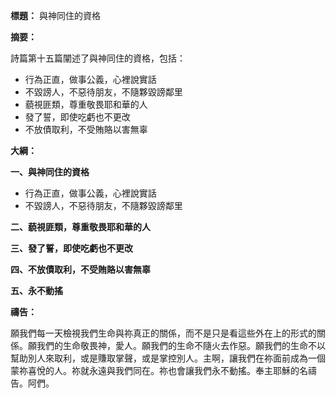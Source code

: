 **標題：** 與神同住的資格

**摘要：**

詩篇第十五篇闡述了與神同住的資格，包括：

* 行為正直，做事公義，心裡說實話
* 不毀謗人，不惡待朋友，不隨夥毀謗鄰里
* 藐視匪類，尊重敬畏耶和華的人
* 發了誓，即使吃虧也不更改
* 不放債取利，不受賄賂以害無辜

**大綱：**

**一、與神同住的資格**

* 行為正直，做事公義，心裡說實話
* 不毀謗人，不惡待朋友，不隨夥毀謗鄰里

**二、藐視匪類，尊重敬畏耶和華的人**

**三、發了誓，即使吃虧也不更改**

**四、不放債取利，不受賄賂以害無辜**

**五、永不動搖**

**禱告：**

願我們每一天檢視我們生命與祢真正的關係，而不是只是看這些外在上的形式的關係。願我們的生命敬畏神，愛人。願我們的生命不隨火去作惡。願我們的生命不以幫助別人來取利，或是賺取掌聲，或是掌控別人。主啊，讓我們在祢面前成為一個蒙祢喜悅的人。祢就永遠與我們同在。祢也會讓我們永不動搖。奉主耶穌的名禱告。阿們。
